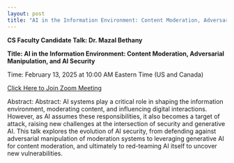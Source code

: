 ```yaml
---
layout: post
title: "AI in the Information Environment: Content Moderation, Adversarial Manipulation, and AI Security"
---
```

<p><b>CS Faculty Candidate Talk: Dr. Mazal Bethany</b></p>
<p><b>Title: AI in the Information Environment: Content Moderation, Adversarial Manipulation, and AI Security</b></p>
<p>Time: February 13, 2025 at 10:00 AM Eastern Time (US and Canada)</p>

<a href="https://umassboston.zoom.us/j/92791577581">Click Here to Join Zoom Meeting  </a>


<p></p>
<p>Abstract: Abstract: AI systems play a critical role in shaping the information environment, moderating content, and influencing digital interactions. However, as AI assumes these responsibilities, it also becomes a target of attack, raising new challenges at the intersection of security and generative AI. This talk explores the evolution of AI security, from defending against adversarial manipulation of moderation systems to leveraging generative AI for content moderation, and ultimately to red-teaming AI itself to uncover new vulnerabilities.</p>
